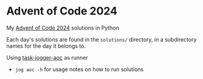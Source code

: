 # Advent of Code 2024
My [Advent of Code 2024](https://adventofcode.com/2024) solutions in Python

Each day's solutions are found in the `solutions/` directory, in a subdirectory names for the day it belongs to.

Using [task-jogger-aoc](https://github.com/oogles/task-jogger-aoc) as runner
- `jog aoc -h` for usage notes on how to run solutions